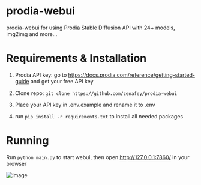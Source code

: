 # prodia-webui
prodia-webui for using Prodia Stable DIffusion API with 24+ models, img2img and more...

# Requirements & Installation

1. Prodia API key: go to https://docs.prodia.com/reference/getting-started-guide and get your free API key

2. Clone repo: `git clone https://github.com/zenafey/prodia-webui`

3. Place your API key in .env.example and rename it to .env

4. run `pip install -r requirements.txt` to install all needed packages

# Running

Run `python main.py` to start webui, then open http://127.0.0.1:7860/ in your browser

![image](https://github.com/zenafey/prodia-webui/assets/118455214/ea241515-952a-4325-8833-dd8a69811d3f)

